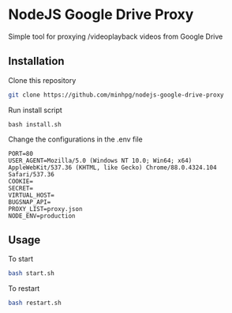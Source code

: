 # NodeJS Google Drive Proxy

Simple tool for proxying /videoplayback videos from Google Drive

## Installation

Clone this repository

```bash
git clone https://github.com/minhpg/nodejs-google-drive-proxy
```

Run install script
```
bash install.sh
```

Change the configurations in the .env file
```
PORT=80
USER_AGENT=Mozilla/5.0 (Windows NT 10.0; Win64; x64) AppleWebKit/537.36 (KHTML, like Gecko) Chrome/88.0.4324.104 Safari/537.36
COOKIE=
SECRET=
VIRTUAL_HOST=
BUGSNAP_API=
PROXY_LIST=proxy.json
NODE_ENV=production
```


## Usage
To start

```bash
bash start.sh
```

To restart

```bash
bash restart.sh
```
